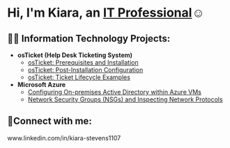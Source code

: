 <h1>Hi, I'm Kiara, an <a href="https://www.linkedin.com/in/kiara-stevens1107">IT Professional</a>☺</h1>

<h2>👨‍💻 Information Technology Projects:</h2>

- <b>osTicket (Help Desk Ticketing System)</b>
  - [osTicket: Prerequisites and Installation](https://github.com/kiarastevens1/osticket-prereqs)
  - [osTicket: Post-Installation Configuration](https://github.com/kiarastevens1/post-install-config)
  - [osTicket: Ticket Lifecycle Examples](https://github.com/kiarastevens1/ticket-lifecycle)
- <b>Microsoft Azure</b>
  - [Configuring On-premises Active Directory within Azure VMs](https://github.com/kiarastevens1/configure-ad)
  - [Network Security Groups (NSGs) and Inspecting Network Protocols](https://github.com/kiarastevens1/azure-network-protocols)

<h2>🤳Connect with me:</h2>
www.linkedin.com/in/kiara-stevens1107


